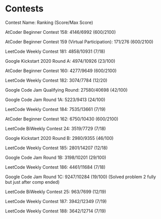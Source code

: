 # Contests
Contest Name: Ranking (Score/Max Score)

AtCoder Beginner Contest 158: 4146/6992 (600/2100)

AtCoder Beginner Contest 159 (Virtual Participation): 171/276 (600/2100)

LeetCode Weekly Contest 181: 4858/10931 (7/18)

Google Kickstart 2020 Round A: 4974/10926 (23/100)

AtCoder Beginner Contest 160: 4277/9649 (600/2100)

LeetCode Weekly Contest 182: 3074/7784 (12/20)

Google Code Jam Qualifying Round: 27580/40698 (42/100)

Google Code Jam Round 1A: 5223/9413 (24/100)

LeetCode Weekly Contest 184: 7535/13661 (7/19)

AtCoder Beginner Contest 162: 6750/10430 (600/2100)

LeetCode BiWeekly Contest 24: 3519/7729 (7/18)

Google Kickstart 2020 Round B: 2980/9355 (46/100)

LeetCode Weekly Contest 185: 2801/14207 (12/18)

Google Code Jam Round 1B: 3198/10201 (29/100)

LeetCode Weekly Contest 186: 4461/11684 (7/18)

Google Code Jam Round 1C: 9247/10284 (19/100) (Solved problem 2 fully but just after comp ended)

LeetCode BiWeekly Contest 25: 963/7699 (12/19)

LeetCode Weekly Contest 187: 3942/12349 (7/19)

LeetCode Weekly Contest 188: 3642/12714 (7/19)
